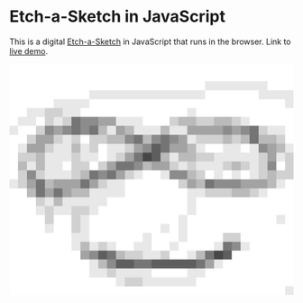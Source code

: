 # Etch-a-Sketch in JavaScript

This is a digital [Etch-a-Sketch](https://en.wikipedia.org/wiki/Etch_A_Sketch) in JavaScript that runs in the browser. Link to [live demo](https://02rasjac.github.io/etch-a-sketch/).

![A sketch](/images/sketch.jpg)
